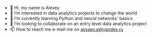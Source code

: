 - 👋 Hi, my name is Alexey
- 👀 I’m interested in data analytics projects to change the world
- 🌱 I’m currently learning Python and neural networks' basics
- 💞️ I’m looking to collaborate on an entry level data analytics project
- 📫 How to reach me e-mail me on asyaev.a@yandex.ru

<!---
alexik777/alexik777 is a ✨ special ✨ repository because its `README.md` (this file) appears on your GitHub profile.
You can click the Preview link to take a look at your changes.
--->
